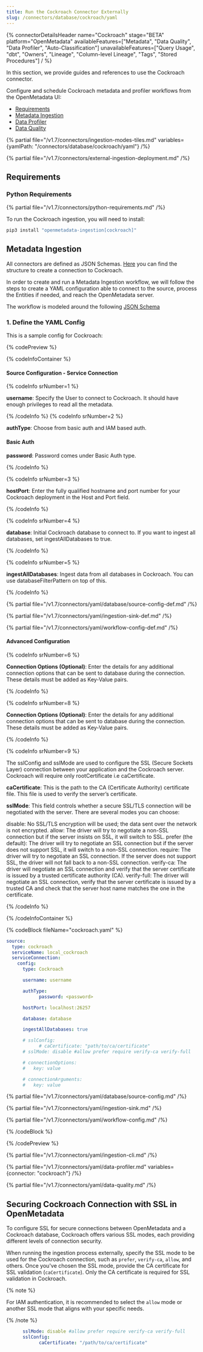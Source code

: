 ```yaml
---
title: Run the Cockroach Connector Externally
slug: /connectors/database/cockroach/yaml
---
```


{% connectorDetailsHeader
name="Cockroach"
stage="BETA"
platform="OpenMetadata"
availableFeatures=["Metadata", "Data Quality", "Data Profiler", "Auto-Classification"]
unavailableFeatures=["Query Usage", "dbt", "Owners", "Lineage", "Column-level Lineage", "Tags", "Stored Procedures"]
/ %}

In this section, we provide guides and references to use the Cockroach connector.

Configure and schedule Cockroach metadata and profiler workflows from the OpenMetadata UI:

- [Requirements](#requirements)
- [Metadata Ingestion](#metadata-ingestion)
- [Data Profiler](#data-profiler)
- [Data Quality](#data-quality)

{% partial file="/v1.7/connectors/ingestion-modes-tiles.md" variables={yamlPath: "/connectors/database/cockroach/yaml"} /%}

{% partial file="/v1.7/connectors/external-ingestion-deployment.md" /%}

## Requirements

### Python Requirements

{% partial file="/v1.7/connectors/python-requirements.md" /%}

To run the Cockroach ingestion, you will need to install:

```bash
pip3 install "openmetadata-ingestion[cockroach]"
```

## Metadata Ingestion

All connectors are defined as JSON Schemas.
[Here](https://github.com/open-metadata/OpenMetadata/blob/main/openmetadata-spec/src/main/resources/json/schema/entity/services/connections/database/cockroachConnection.json)
you can find the structure to create a connection to Cockroach.

In order to create and run a Metadata Ingestion workflow, we will follow
the steps to create a YAML configuration able to connect to the source,
process the Entities if needed, and reach the OpenMetadata server.

The workflow is modeled around the following
[JSON Schema](https://github.com/open-metadata/OpenMetadata/blob/main/openmetadata-spec/src/main/resources/json/schema/metadataIngestion/workflow.json)

### 1. Define the YAML Config

This is a sample config for Cockroach:

{% codePreview %}

{% codeInfoContainer %}

#### Source Configuration - Service Connection

{% codeInfo srNumber=1 %}

**username**: Specify the User to connect to Cockroach. It should have enough privileges to read all the metadata.

{% /codeInfo %}
{% codeInfo srNumber=2 %}

**authType**: Choose from basic auth and IAM based auth.
#### Basic Auth

**password**: Password comes under Basic Auth type.

{% /codeInfo %}

{% codeInfo srNumber=3 %}


**hostPort**: Enter the fully qualified hostname and port number for your Cockroach deployment in the Host and Port field.

{% /codeInfo %}

{% codeInfo srNumber=4 %}

**database**: Initial Cockroach database to connect to. If you want to ingest all databases, set ingestAllDatabases to true.

{% /codeInfo %}

{% codeInfo srNumber=5 %}

**ingestAllDatabases**: Ingest data from all databases in Cockroach. You can use databaseFilterPattern on top of this.

{% /codeInfo %}

{% partial file="/v1.7/connectors/yaml/database/source-config-def.md" /%}

{% partial file="/v1.7/connectors/yaml/ingestion-sink-def.md" /%}

{% partial file="/v1.7/connectors/yaml/workflow-config-def.md" /%}

#### Advanced Configuration


{% codeInfo srNumber=6 %}

**Connection Options (Optional)**: Enter the details for any additional connection options that can be sent to database during the connection. These details must be added as Key-Value pairs.

{% /codeInfo %}

{% codeInfo srNumber=8 %}

**Connection Options (Optional)**: Enter the details for any additional connection options that can be sent to database during the connection. These details must be added as Key-Value pairs.

{% /codeInfo %}

{% codeInfo srNumber=9 %}

The sslConfig and sslMode are used to configure the SSL (Secure Sockets Layer) connection between your application and the Cockroach server. Cockroach will require only rootCertificate i.e caCertificate.

**caCertificate**: This is the path to the CA (Certificate Authority) certificate file. This file is used to verify the server’s certificate.

**sslMode**: This field controls whether a secure SSL/TLS connection will be negotiated with the server. There are several modes you can choose:

disable: No SSL/TLS encryption will be used; the data sent over the network is not encrypted.
allow: The driver will try to negotiate a non-SSL connection but if the server insists on SSL, it will switch to SSL.
prefer (the default): The driver will try to negotiate an SSL connection but if the server does not support SSL, it will switch to a non-SSL connection.
require: The driver will try to negotiate an SSL connection. If the server does not support SSL, the driver will not fall back to a non-SSL connection.
verify-ca: The driver will negotiate an SSL connection and verify that the server certificate is issued by a trusted certificate authority (CA).
verify-full: The driver will negotiate an SSL connection, verify that the server certificate is issued by a trusted CA and check that the server host name matches the one in the certificate.


{% /codeInfo %}


{% /codeInfoContainer %}

{% codeBlock fileName="cockroach.yaml" %}

```yaml {% isCodeBlock=true %}
source:
  type: cockroach
  serviceName: local_cockroach
  serviceConnection:
    config:
      type: Cockroach
```
```yaml {% srNumber=1 %}
      username: username
```
```yaml {% srNumber=2 %}
      authType: 
            password: <password>
```
```yaml {% srNumber=3 %}
      hostPort: localhost:26257
```
```yaml {% srNumber=4 %}
      database: database
```
```yaml {% srNumber=6 %}
      ingestAllDatabases: true
```
```yaml {% srNumber=9 %}
      # sslConfig:
            # caCertificate: "path/to/ca/certificate"
      # sslMode: disable #allow prefer require verify-ca verify-full
```
```yaml {% srNumber=7 %}
      # connectionOptions:
      #   key: value
```
```yaml {% srNumber=8 %}
      # connectionArguments:
      #   key: value
```

{% partial file="/v1.7/connectors/yaml/database/source-config.md" /%}

{% partial file="/v1.7/connectors/yaml/ingestion-sink.md" /%}

{% partial file="/v1.7/connectors/yaml/workflow-config.md" /%}

{% /codeBlock %}

{% /codePreview %}

{% partial file="/v1.7/connectors/yaml/ingestion-cli.md" /%}

{% partial file="/v1.7/connectors/yaml/data-profiler.md" variables={connector: "cockroach"} /%}

{% partial file="/v1.7/connectors/yaml/data-quality.md" /%}

## Securing Cockroach Connection with SSL in OpenMetadata

To configure SSL for secure connections between OpenMetadata and a Cockroach database, Cockroach offers various SSL modes, each providing different levels of connection security.

When running the ingestion process externally, specify the SSL mode to be used for the Cockroach connection, such as `prefer`, `verify-ca`, `allow`, and others. Once you've chosen the SSL mode, provide the CA certificate for SSL validation (`caCertificate`). Only the CA certificate is required for SSL validation in Cockroach.

{% note %}

For IAM authentication, it is recommended to select the `allow` mode or another SSL mode that aligns with your specific needs.

{% /note %}

```yaml
      sslMode: disable #allow prefer require verify-ca verify-full
      sslConfig:
            caCertificate: "/path/to/ca/certificate" 
```